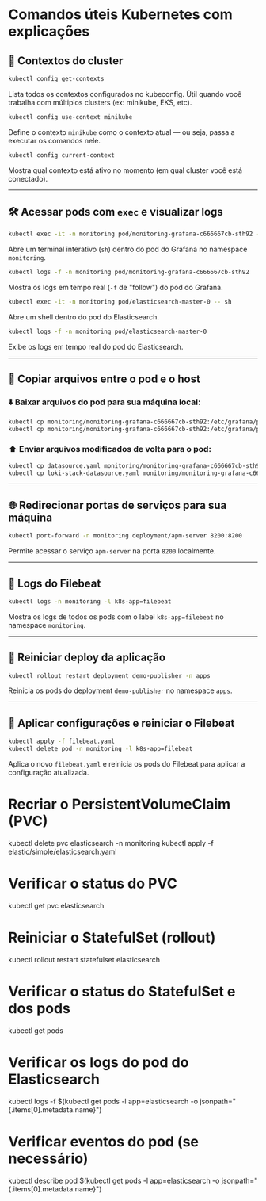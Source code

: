 # Comandos úteis Kubernetes com explicações

## 🔄 Contextos do cluster

```bash
kubectl config get-contexts
```
Lista todos os contextos configurados no kubeconfig. Útil quando você trabalha com múltiplos clusters (ex: minikube, EKS, etc).

```bash
kubectl config use-context minikube
```
Define o contexto `minikube` como o contexto atual — ou seja, passa a executar os comandos nele.

```bash
kubectl config current-context
```
Mostra qual contexto está ativo no momento (em qual cluster você está conectado).

---

## 🛠️ Acessar pods com `exec` e visualizar logs

```bash
kubectl exec -it -n monitoring pod/monitoring-grafana-c666667cb-sth92 -- sh
```
Abre um terminal interativo (`sh`) dentro do pod do Grafana no namespace `monitoring`.

```bash
kubectl logs -f -n monitoring pod/monitoring-grafana-c666667cb-sth92
```
Mostra os logs em tempo real (`-f` de "follow") do pod do Grafana.

```bash
kubectl exec -it -n monitoring pod/elasticsearch-master-0 -- sh
```
Abre um shell dentro do pod do Elasticsearch.

```bash
kubectl logs -f -n monitoring pod/elasticsearch-master-0
```
Exibe os logs em tempo real do pod do Elasticsearch.

---

## 📁 Copiar arquivos entre o pod e o host

### ⬇️ Baixar arquivos do pod para sua máquina local:

```bash
kubectl cp monitoring/monitoring-grafana-c666667cb-sth92:/etc/grafana/provisioning/datasources/datasource.yaml ./datasource.yaml
kubectl cp monitoring/monitoring-grafana-c666667cb-sth92:/etc/grafana/provisioning/datasources/loki-stack-datasource.yaml ./loki-stack-datasource.yaml
```

### ⬆️ Enviar arquivos modificados de volta para o pod:

```bash
kubectl cp datasource.yaml monitoring/monitoring-grafana-c666667cb-sth92:/etc/grafana/provisioning/datasources/datasource.yaml
kubectl cp loki-stack-datasource.yaml monitoring/monitoring-grafana-c666667cb-sth92:/etc/grafana/provisioning/datasources/loki-stack-datasource.yaml
```

---

## 🌐 Redirecionar portas de serviços para sua máquina

```bash
kubectl port-forward -n monitoring deployment/apm-server 8200:8200
```
Permite acessar o serviço `apm-server` na porta `8200` localmente.

---

## 📜 Logs do Filebeat

```bash
kubectl logs -n monitoring -l k8s-app=filebeat
```
Mostra os logs de todos os pods com o label `k8s-app=filebeat` no namespace `monitoring`.

---

## 🔁 Reiniciar deploy da aplicação

```bash
kubectl rollout restart deployment demo-publisher -n apps
```
Reinicia os pods do deployment `demo-publisher` no namespace `apps`.

---

## 🧾 Aplicar configurações e reiniciar o Filebeat

```bash
kubectl apply -f filebeat.yaml
kubectl delete pod -n monitoring -l k8s-app=filebeat
```
Aplica o novo `filebeat.yaml` e reinicia os pods do Filebeat para aplicar a configuração atualizada.


# Recriar o PersistentVolumeClaim (PVC)
kubectl delete pvc elasticsearch -n monitoring 
kubectl apply -f elastic/simple/elasticsearch.yaml

# Verificar o status do PVC
kubectl get pvc elasticsearch

# Reiniciar o StatefulSet (rollout)
kubectl rollout restart statefulset elasticsearch

# Verificar o status do StatefulSet e dos pods
kubectl get pods

# Verificar os logs do pod do Elasticsearch
kubectl logs -f $(kubectl get pods -l app=elasticsearch -o jsonpath="{.items[0].metadata.name}")

# Verificar eventos do pod (se necessário)
kubectl describe pod $(kubectl get pods -l app=elasticsearch -o jsonpath="{.items[0].metadata.name}")